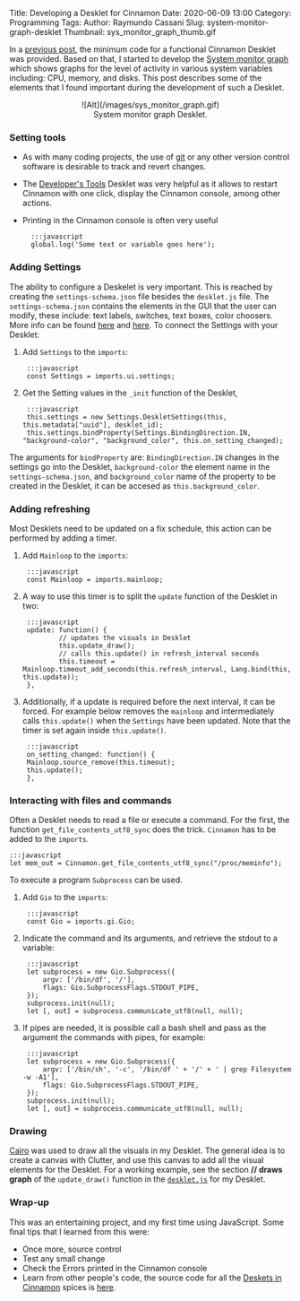 Title: Developing a Desklet for Cinnamon
Date: 2020-06-09 13:00
Category: Programming
Tags:
Author: Raymundo Cassani
Slug: system-monitor-graph-desklet
Thumbnail: sys_monitor_graph_thumb.gif

In a [previous post](/posts/2020/05/12/cinnamon-desklet-development/), the minimum code for a functional Cinnamon Desklet was provided. Based on that, I started to develop the [System monitor graph](https://cinnamon-spices.linuxmint.com/desklets/view/56) which shows graphs for the level of activity in various system variables including: CPU, memory, and disks. This post describes some of the elements that I found important during the development of such a Desklet.

<center>
![Alt](/images/sys_monitor_graph.gif)<br>
System monitor graph Desklet.
</center>  

### Setting tools
* As with many coding projects, the use of [git]() or any other version control software is desirable to track and revert changes.
* The [Developer's Tools](https://cinnamon-spices.linuxmint.com/desklets/view/17) Desklet was very helpful as it allows to restart Cinnamon with one click, display the Cinnamon console, among other actions.
* Printing in the Cinnamon console is often very useful  

		:::javascript
		global.log('Some text or variable goes here');

### Adding Settings
The ability to configure a Deskelet is very important. This is reached by creating the `settings-schema.json` file besides the `desklet.js` file. The `settings-schema.json` contains the elements in the GUI that the user can modify, these include: text labels, switches, text boxes, color choosers. More info can be found [here](https://projects.linuxmint.com/reference/git/cinnamon-tutorials/xlet-settings.html) and [here](https://projects.linuxmint.com/reference/git/cinnamon-tutorials/xlet-settings-ref.html). To connect the Settings with your Desklet:

1. Add `Settings` to the `imports`:

		:::javascript
		const Settings = imports.ui.settings;

2. Get the Setting values in the `_init` function of the Desklet,

		:::javascript
		this.settings = new Settings.DeskletSettings(this, this.metadata["uuid"], desklet_id);
		this.settings.bindProperty(Settings.BindingDirection.IN, "background-color", "background_color", this.on_setting_changed);

The arguments for `bindProperty` are: `BindingDirection.IN` changes in the settings go into the Desklet, `background-color` the element name in the `settings-schema.json`, and `background_color` name of the property to be created in the Desklet, it can be accesed as `this.background_color`.

### Adding refreshing
Most Desklets need to be updated on a fix schedule, this action can be performed by adding a timer.

1. Add `Mainloop` to the `imports`:

		:::javascript
		const Mainloop = imports.mainloop;

2. A way to use this timer is to split the `update` function of the Desklet in two:

		:::javascript
		update: function() {
				// updates the visuals in Desklet
				this.update_draw();
				// calls this.update() in refresh_interval seconds
				this.timeout = Mainloop.timeout_add_seconds(this.refresh_interval, Lang.bind(this, this.update));
		},

3. Additionally, if a update is required before the next interval, it can be forced. For example below removes the `mainloop` and intermediately calls `this.update()` when the `Settings` have been updated. Note that the timer is set again inside `this.update()`.

		:::javascript
		on_setting_changed: function() {
		Mainloop.source_remove(this.timeout);
		this.update();
		},

### Interacting with files and commands
Often a Desklet needs to read a file or execute a command. For the first, the function `get_file_contents_utf8_sync` does the trick. `Cinnamon` has to be added to the `imports`.

	:::javascript
	let mem_out = Cinnamon.get_file_contents_utf8_sync("/proc/meminfo");

To execute a program `Subprocess` can be used.

1. Add `Gio` to the `imports`:

		:::javascript
		const Gio = imports.gi.Gio;

2. Indicate the command and its arguments, and retrieve the stdout to a variable:

		:::javascript
		let subprocess = new Gio.Subprocess({
			argv: ['/bin/df', '/'],
			flags: Gio.SubprocessFlags.STDOUT_PIPE,
		});
		subprocess.init(null);
		let [, out] = subprocess.communicate_utf8(null, null);

3. If pipes are needed, it is possible call a bash shell and pass as the argument the commands with pipes, for example:

		:::javascript
		let subprocess = new Gio.Subprocess({
			argv: ['/bin/sh', '-c', '/bin/df ' + '/' + ' | grep Filesystem -w -A1'],
			flags: Gio.SubprocessFlags.STDOUT_PIPE,
		});
		subprocess.init(null);
		let [, out] = subprocess.communicate_utf8(null, null);

### Drawing
[Cairo]() was used to draw all the visuals in my Desklet. The general idea is to create a canvas with Clutter, and use this canvas to add all the visual elements for the Desklet. For a working example, see the section **// draws graph** of the `update_draw()` function in the [`desklet.js`](https://github.com/linuxmint/cinnamon-spices-desklets/blob/master/system-monitor-graph%40rcassani/files/system-monitor-graph%40rcassani/desklet.js) for my Desklet.

### Wrap-up
This was an entertaining project, and my first time using JavaScript. Some final tips that I learned from this were:
* Once more, source control
* Test any small change
* Check the Errors printed in the Cinnamon console
* Learn from other people's code, the source code for all the [Deskets in Cinnamon](https://cinnamon-spices.linuxmint.com/desklets) spices is [here](https://github.com/linuxmint/cinnamon-spices-desklets).
